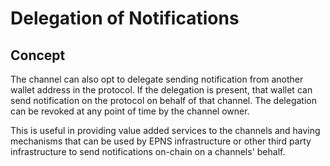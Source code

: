 # Delegation of Notifications

## Concept

The channel can also opt to delegate sending notification from another wallet address in the protocol. If the delegation is present, that wallet can send notification on the protocol on behalf of that channel. The delegation can be revoked at any point of time by the channel owner.

This is useful in providing value added services to the channels and having mechanisms that can be used by EPNS infrastructure or other third party infrastructure to send notifications on-chain on a channels' behalf.

